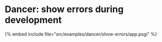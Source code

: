 # Dancer: show errors during development

{% embed include file="src/examples/dancer/show-errors/app.psgi" %}


